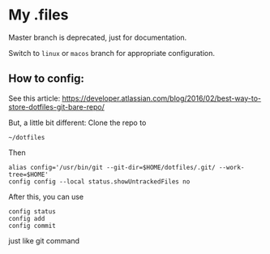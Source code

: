 # My .files

Master branch is deprecated, just for documentation.

Switch to `linux` or `macos` branch for appropriate configuration.

## How to config:

See this article: https://developer.atlassian.com/blog/2016/02/best-way-to-store-dotfiles-git-bare-repo/

But, a little bit different: Clone the repo to

    ~/dotfiles

Then 

    alias config='/usr/bin/git --git-dir=$HOME/dotfiles/.git/ --work-tree=$HOME'
    config config --local status.showUntrackedFiles no

After this, you can use 

    config status
    config add
    config commit

just like git command

